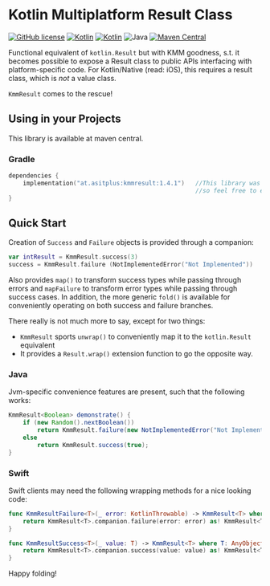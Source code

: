 # Kotlin Multiplatform Result Class
[![GitHub license](https://img.shields.io/badge/license-Apache%20License%202.0-brightgreen.svg?style=flat)](http://www.apache.org/licenses/LICENSE-2.0)
[![Kotlin](https://img.shields.io/badge/kotlin-multiplatform--mobile-orange.svg?logo=kotlin)](http://kotlinlang.org)
[![Kotlin](https://img.shields.io/badge/kotlin-1.8.10-blue.svg?logo=kotlin)](http://kotlinlang.org)
![Java](https://img.shields.io/badge/java-11-blue.svg?logo=OPENJDK)
[![Maven Central](https://img.shields.io/maven-central/v/at.asitplus/kmmresult)](https://mvnrepository.com/artifact/at.asitplus/kmmresult/)

Functional equivalent of `kotlin.Result` but with KMM goodness, s.t. it becomes possible to expose a Result class to 
public APIs interfacing with platform-specific code. For Kotlin/Native (read: iOS), this requires a result class, which
is *not* a value class.

`KmmResult` comes to the rescue!


## Using in your Projects

This library is available at maven central.

### Gradle

```kotlin
dependencies {
    implementation("at.asitplus:kmmresult:1.4.1")   //This library was designed to play well with multiplatform APIs
                                                    //so feel free to expose it through your public API
}
```

## Quick Start
Creation of `Success` and `Failure` objects is provided through a companion:

```kotlin
var intResult = KmmResult.success(3)
success = KmmResult.failure (NotImplementedError("Not Implemented"))
```

Also provides `map()`  to transform success types while passing through errors and `mapFailure` to transform error types
while passing through success cases.
In addition, the more generic `fold()` is available for conveniently operating on both success and failure branches. 


There really is not much more to say, except for two things:
 - `KmmResult` sports `unwrap()` to conveniently map it to the `kotlin.Result` equivalent
 - It provides a `Result.wrap()` extension function to go the opposite way.

### Java
Jvm-specific convenience features are present, such that the following works:

```java
KmmResult<Boolean> demonstrate() {
    if (new Random().nextBoolean())
        return KmmResult.failure(new NotImplementedError("Not Implemented"));
    else
        return KmmResult.success(true);
}
```


### Swift
Swift clients may need the following wrapping methods for a nice looking code:

```swift
func KmmResultFailure<T>(_ error: KotlinThrowable) -> KmmResult<T> where T: AnyObject {
    return KmmResult<T>.companion.failure(error: error) as! KmmResult<T>
}

func KmmResultSuccess<T>(_ value: T) -> KmmResult<T> where T: AnyObject {
    return KmmResult<T>.companion.success(value: value) as! KmmResult<T>
}
```

Happy folding!